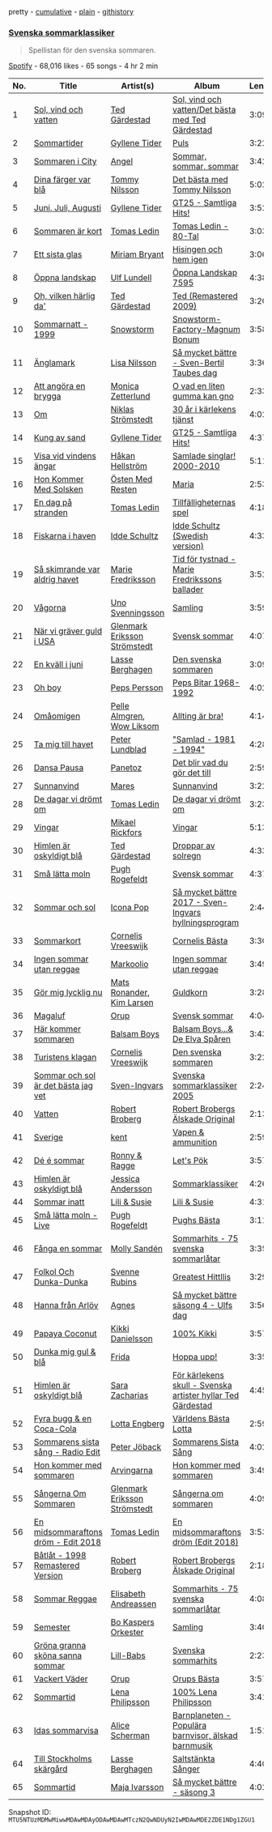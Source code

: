 pretty - [cumulative](/playlists/cumulative/37i9dQZF1DX0ZFVMeJPr1Z.md) - [plain](/playlists/plain/37i9dQZF1DX0ZFVMeJPr1Z) - [githistory](https://github.githistory.xyz/mackorone/spotify-playlist-archive/blob/main/playlists/plain/37i9dQZF1DX0ZFVMeJPr1Z)

### [Svenska sommarklassiker](https://open.spotify.com/playlist/37i9dQZF1DX0ZFVMeJPr1Z)

> Spellistan för den svenska sommaren.

[Spotify](https://open.spotify.com/user/spotify) - 68,016 likes - 65 songs - 4 hr 2 min

| No. | Title | Artist(s) | Album | Length |
|---|---|---|---|---|
| 1 | [Sol, vind och vatten](https://open.spotify.com/track/4IyN7o0glm8gXgvEvT6oiZ) | [Ted Gärdestad](https://open.spotify.com/artist/6zpub6jbY6CdrcqQsDq8P4) | [Sol, vind och vatten/Det bästa med Ted Gärdestad](https://open.spotify.com/album/5nFegfmG4jQHvYVX0Mgr2A) | 3:09 |
| 2 | [Sommartider](https://open.spotify.com/track/1d1BeKPNgaQ36wcxGqnfU3) | [Gyllene Tider](https://open.spotify.com/artist/0FINyNBXqnTlRC4dvpSeSb) | [Puls](https://open.spotify.com/album/3GZKmNPvp6kTSlsGUcd7XM) | 3:22 |
| 3 | [Sommaren i City](https://open.spotify.com/track/1Y38A5HAP7SYJAzE48M3GW) | [Angel](https://open.spotify.com/artist/7FjElQ2FxgAbDGSrcE7K6O) | [Sommar, sommar, sommar](https://open.spotify.com/album/0l537xeeUQXZAkArjKmb2H) | 3:42 |
| 4 | [Dina färger var blå](https://open.spotify.com/track/00IRhIiynu3eZjVaegnJ2h) | [Tommy Nilsson](https://open.spotify.com/artist/0PnNyzP7CgoDXZHr6cWOyq) | [Det bästa med Tommy Nilsson](https://open.spotify.com/album/3PeAWLOAjjqvNgkF06Z6vQ) | 5:02 |
| 5 | [Juni, Juli, Augusti](https://open.spotify.com/track/4UDnYc528V932a2lEtMQ5P) | [Gyllene Tider](https://open.spotify.com/artist/0FINyNBXqnTlRC4dvpSeSb) | [GT25 \- Samtliga Hits!](https://open.spotify.com/album/6TOhFPZivcvhJSINywnllA) | 3:52 |
| 6 | [Sommaren är kort](https://open.spotify.com/track/6wnWpJGIcYrY7P6yIikerN) | [Tomas Ledin](https://open.spotify.com/artist/518rTAIFPwQjLUSi4Pdzzn) | [Tomas Ledin \- 80\-Tal](https://open.spotify.com/album/0YdkVmcOnLjq178i8I2RzK) | 3:03 |
| 7 | [Ett sista glas](https://open.spotify.com/track/1SZDQMXX1FrA97YY7Lt3Fj) | [Miriam Bryant](https://open.spotify.com/artist/2zd9YxlsQvA5mkZ1NarYVQ) | [Hisingen och hem igen](https://open.spotify.com/album/3jBdOBQUdU4Z0GPBYahCWD) | 3:06 |
| 8 | [Öppna landskap](https://open.spotify.com/track/1WVjxyTSZ5UiI6TlcHyUPh) | [Ulf Lundell](https://open.spotify.com/artist/5kFHS4mQd9W0r7qDp8ec9A) | [Öppna Landskap 7595](https://open.spotify.com/album/7aB0bPRv2elnc0Ou1whaty) | 4:38 |
| 9 | [Oh, vilken härlig da'](https://open.spotify.com/track/4luq9irzpClkmCYfHmlRyh) | [Ted Gärdestad](https://open.spotify.com/artist/6zpub6jbY6CdrcqQsDq8P4) | [Ted \(Remastered 2009\)](https://open.spotify.com/album/5db764dqXRBFZHZGmX66B3) | 3:20 |
| 10 | [Sommarnatt \- 1999](https://open.spotify.com/track/5W9tTjA7fkbkoOlGFqEIOZ) | [Snowstorm](https://open.spotify.com/artist/7MTotDfi3oohb0PBdlFsA5) | [Snowstorm\-Factory\-Magnum Bonum](https://open.spotify.com/album/3eRPYZNQCEVHcEntFwWuo6) | 3:58 |
| 11 | [Änglamark](https://open.spotify.com/track/3WG74KGCmqxidzowdmBpse) | [Lisa Nilsson](https://open.spotify.com/artist/68QvqbdqwqqjW39YpUJHdG) | [Så mycket bättre \- Sven\-Bertil Taubes dag](https://open.spotify.com/album/2iFSOelyAUee6FAPm11XEB) | 3:36 |
| 12 | [Att angöra en brygga](https://open.spotify.com/track/62gZY6joWPt97hbsbIdd4t) | [Monica Zetterlund](https://open.spotify.com/artist/7mvvG63CNSY93JWAJ37rnD) | [O vad en liten gumma kan gno](https://open.spotify.com/album/5fSDA3K2BP3bHRwOQyySo0) | 2:33 |
| 13 | [Om](https://open.spotify.com/track/5G0toONe1lwgHlFbaZxnXY) | [Niklas Strömstedt](https://open.spotify.com/artist/3nEiRzdQNmkUgoknNt9IRu) | [30 år i kärlekens tjänst](https://open.spotify.com/album/3BV8m4wlM1r0KTcYzTKBdY) | 4:02 |
| 14 | [Kung av sand](https://open.spotify.com/track/7C9SQqsckFfCu0lwcjoxNU) | [Gyllene Tider](https://open.spotify.com/artist/0FINyNBXqnTlRC4dvpSeSb) | [GT25 \- Samtliga Hits!](https://open.spotify.com/album/6TOhFPZivcvhJSINywnllA) | 4:37 |
| 15 | [Visa vid vindens ängar](https://open.spotify.com/track/1JulpjKmGVrTro4b8s21mq) | [Håkan Hellström](https://open.spotify.com/artist/3H7Ez7cwaYw4L3ELy4v3Lc) | [Samlade singlar! 2000\-2010](https://open.spotify.com/album/0DTvpNaEOrs8sdkKUZYG1N) | 5:11 |
| 16 | [Hon Kommer Med Solsken](https://open.spotify.com/track/35XGYEpPPJ4hyRHNmfVfwL) | [Östen Med Resten](https://open.spotify.com/artist/20nKo8C8M0JpIznby9Dv5p) | [Maria](https://open.spotify.com/album/4XxuoKPR8pndmPRbhNy2GB) | 2:53 |
| 17 | [En dag på stranden](https://open.spotify.com/track/5Hup9929IAMtVWPWcwMtu4) | [Tomas Ledin](https://open.spotify.com/artist/518rTAIFPwQjLUSi4Pdzzn) | [Tillfälligheternas spel](https://open.spotify.com/album/2P3TPbHSZ43pHXbyrwZyhn) | 4:18 |
| 18 | [Fiskarna i haven](https://open.spotify.com/track/74k8Lrh6PG6aA3pRIF4GWm) | [Idde Schultz](https://open.spotify.com/artist/3WktPSTNlu4rZAr3k9ojLt) | [Idde Schultz \(Swedish version\)](https://open.spotify.com/album/6odzoWtZ8WTRPOS3Hsuvqd) | 4:33 |
| 19 | [Så skimrande var aldrig havet](https://open.spotify.com/track/4p1LKZie1pNqfzzCYRrqmD) | [Marie Fredriksson](https://open.spotify.com/artist/4YkPXMsmFf3K2XFHPddqFU) | [Tid för tystnad \- Marie Fredrikssons ballader](https://open.spotify.com/album/1xEIu43pPZ8UFP5JWhixtk) | 3:52 |
| 20 | [Vågorna](https://open.spotify.com/track/3i1bPoDO6HieDmE7RFtdfJ) | [Uno Svenningsson](https://open.spotify.com/artist/65OPXmm2nfPvaX1fjHo8kR) | [Samling](https://open.spotify.com/album/3wLJOMbVpxk0FqJ9Md8c4d) | 3:59 |
| 21 | [När vi gräver guld i USA](https://open.spotify.com/track/1enBPq5iN4pXGeMIFFNuFz) | [Glenmark Eriksson Strömstedt](https://open.spotify.com/artist/18zO6eeR1PG505akCHt9yB) | [Svensk sommar](https://open.spotify.com/album/1hGknhDJeqGl2VR95CLGal) | 4:07 |
| 22 | [En kväll i juni](https://open.spotify.com/track/5KDPjHfLAkouVsL8mclnaX) | [Lasse Berghagen](https://open.spotify.com/artist/7kdGjv0IIQJcU2bth1yoqY) | [Den svenska sommaren](https://open.spotify.com/album/5P5XwOAYMZleMz7HLqTYlX) | 3:09 |
| 23 | [Oh boy](https://open.spotify.com/track/3VsMDGtaLvkctJieuQ0qzA) | [Peps Persson](https://open.spotify.com/artist/5xmgC1jISe31QZSp8gqKUJ) | [Peps Bitar 1968\-1992](https://open.spotify.com/album/2CSFCOu8pCK2Sgf1vaCTVa) | 4:02 |
| 24 | [Omåomigen](https://open.spotify.com/track/4fwOeFfLQoTjEsldLpDngl) | [Pelle Almgren](https://open.spotify.com/artist/19hJMUXMcS8gYrClV2rDj1), [Wow Liksom](https://open.spotify.com/artist/6Q7Oqf72uotLysWia2B4WX) | [Allting är bra!](https://open.spotify.com/album/1l6FqzHGHESF4whBqk9zhR) | 4:14 |
| 25 | [Ta mig till havet](https://open.spotify.com/track/1ykDKuKIU9pNFoOeR2VvN4) | [Peter Lundblad](https://open.spotify.com/artist/5yuHwiLMl8Mz5onBhn5HII) | ["Samlad \- 1981 \- 1994"](https://open.spotify.com/album/4Zcn8uXBKXRjv9AdgoVh8j) | 4:28 |
| 26 | [Dansa Pausa](https://open.spotify.com/track/6Z5Yf9rOFd28vXsjxN3HSM) | [Panetoz](https://open.spotify.com/artist/7DXjp1eSv6Xf759gmCiApa) | [Det blir vad du gör det till](https://open.spotify.com/album/0ZZPKcI9MClojLecRZguDs) | 2:59 |
| 27 | [Sunnanvind](https://open.spotify.com/track/4GK4mydvnsodLEHWb4zJV4) | [Mares](https://open.spotify.com/artist/4TdxMK2fOY7eOBvgtDwbVC) | [Sunnanvind](https://open.spotify.com/album/11zMh9VPccELGpM5FgJIx9) | 3:22 |
| 28 | [De dagar vi drömt om](https://open.spotify.com/track/4Ory9z52V9EUapFUtQpZQz) | [Tomas Ledin](https://open.spotify.com/artist/518rTAIFPwQjLUSi4Pdzzn) | [De dagar vi drömt om](https://open.spotify.com/album/4mvSf9pYZt2LT5m8oJKVb7) | 3:23 |
| 29 | [Vingar](https://open.spotify.com/track/5IWSOYqPqw6f0LG19GhesE) | [Mikael Rickfors](https://open.spotify.com/artist/2Q4l7xGX0Y3u1f0m4V7kG2) | [Vingar](https://open.spotify.com/album/237mMetlEPs6FWYHf6poMq) | 5:13 |
| 30 | [Himlen är oskyldigt blå](https://open.spotify.com/track/27TFfAFo4sE4fw04QDqJmD) | [Ted Gärdestad](https://open.spotify.com/artist/6zpub6jbY6CdrcqQsDq8P4) | [Droppar av solregn](https://open.spotify.com/album/7vQoYBKkBQc3TK3gGPwehn) | 4:33 |
| 31 | [Små lätta moln](https://open.spotify.com/track/73DZ1s6yXJdhJN5PLVgZMO) | [Pugh Rogefeldt](https://open.spotify.com/artist/22Wo43V44RtrpJZsjeI9EA) | [Svensk sommar](https://open.spotify.com/album/1hGknhDJeqGl2VR95CLGal) | 4:37 |
| 32 | [Sommar och sol](https://open.spotify.com/track/00gbPslLIoIbrY0ARnwIj8) | [Icona Pop](https://open.spotify.com/artist/1VBflYyxBhnDc9uVib98rw) | [Så mycket bättre 2017 \- Sven\-Ingvars hyllningsprogram](https://open.spotify.com/album/01yQocK96viU8qw8PxqMP4) | 2:44 |
| 33 | [Sommarkort](https://open.spotify.com/track/5lRvBRQJFVWZGRqDm7YkL4) | [Cornelis Vreeswijk](https://open.spotify.com/artist/5B38ZGYpd0msq1LKOyz2r9) | [Cornelis Bästa](https://open.spotify.com/album/6eoQyqhkcoDgjMHsqAphHs) | 3:30 |
| 34 | [Ingen sommar utan reggae](https://open.spotify.com/track/2q0G8uC4KuwDNtTsI9nfUA) | [Markoolio](https://open.spotify.com/artist/0cAOG10Gh3ORpBRZ9c7Zam) | [Ingen sommar utan reggae](https://open.spotify.com/album/4VaOFGmlPu7Vljv1bLHZRh) | 3:49 |
| 35 | [Gör mig lycklig nu](https://open.spotify.com/track/2NRRzkoM5biJQ0M8vh7bEX) | [Mats Ronander](https://open.spotify.com/artist/3ryhASM97ALIDF5XtPsCgm), [Kim Larsen](https://open.spotify.com/artist/2ZQifdPOptKHxTaYTLh0BC) | [Guldkorn](https://open.spotify.com/album/2ZHD1CRbesKPzjgtgkYR0i) | 3:28 |
| 36 | [Magaluf](https://open.spotify.com/track/3BtfdogDmGe7Rp9NceOzWo) | [Orup](https://open.spotify.com/artist/6fJM13619LsYtyPqHvsf6A) | [Svensk sommar](https://open.spotify.com/album/1hGknhDJeqGl2VR95CLGal) | 4:04 |
| 37 | [Här kommer sommaren](https://open.spotify.com/track/3FmCk4vUECSBsOkqiuRuE3) | [Balsam Boys](https://open.spotify.com/artist/7ipEnB9F8J0yMsm9dX9R6o) | [Balsam Boys...& De Elva Spåren](https://open.spotify.com/album/25mvjzHe56sohSGHbQ5wyD) | 3:43 |
| 38 | [Turistens klagan](https://open.spotify.com/track/4nFo5g8L40JXqWlh4LPu4l) | [Cornelis Vreeswijk](https://open.spotify.com/artist/5B38ZGYpd0msq1LKOyz2r9) | [Den svenska sommaren](https://open.spotify.com/album/5P5XwOAYMZleMz7HLqTYlX) | 3:22 |
| 39 | [Sommar och sol är det bästa jag vet](https://open.spotify.com/track/06Vm2JsuFNI3zv7MX6QiJG) | [Sven\-Ingvars](https://open.spotify.com/artist/1nYKikHu8WWMKYVTcNyyzs) | [Svenska sommarklassiker 2005](https://open.spotify.com/album/1CEdo6I5G19D9UT9HMgfcZ) | 2:24 |
| 40 | [Vatten](https://open.spotify.com/track/7kabbbmDm1PFKOQyldIpI1) | [Robert Broberg](https://open.spotify.com/artist/05JNHlwtdHqPJ6wcW7Mil5) | [Robert Brobergs Älskade Original](https://open.spotify.com/album/1eK1vnRIbR5mDbzRDm1iTl) | 2:13 |
| 41 | [Sverige](https://open.spotify.com/track/3LodQuubJHwPgkxp4BxHE7) | [kent](https://open.spotify.com/artist/4KXp3xtaz1wWXnu5u34eVX) | [Vapen & ammunition](https://open.spotify.com/album/2DGzTm2R2v3G0IjnxXtP3Y) | 2:59 |
| 42 | [Dé é sommar](https://open.spotify.com/track/0EWaUpAQtTWET3E14ye6ZV) | [Ronny & Ragge](https://open.spotify.com/artist/5pyF7nerLdGc4ZV3U72tdQ) | [Let's Pök](https://open.spotify.com/album/01sSw0PRIr0K7QnJc6YxPz) | 3:57 |
| 43 | [Himlen är oskyldigt blå](https://open.spotify.com/track/51NCq59dLCBk7zJx852JON) | [Jessica Andersson](https://open.spotify.com/artist/0e52F3Q1maTGPgsEa1hDJM) | [Sommarklassiker](https://open.spotify.com/album/3IAfJk3CXvw8I3w6iqPunv) | 4:26 |
| 44 | [Sommar inatt](https://open.spotify.com/track/7AsmqCBHE161REYUojU3dN) | [Lili & Susie](https://open.spotify.com/artist/3oXpnVT7kg367PfwhfwSvK) | [Lili & Susie](https://open.spotify.com/album/5sxNcSihFvmXRScWX2FmOw) | 4:31 |
| 45 | [Små lätta moln \- Live](https://open.spotify.com/track/7HyuoUcCQy143mwDsAu9I5) | [Pugh Rogefeldt](https://open.spotify.com/artist/22Wo43V44RtrpJZsjeI9EA) | [Pughs Bästa](https://open.spotify.com/album/5pLDOTWvRIDoYyUkKC015L) | 3:11 |
| 46 | [Fånga en sommar](https://open.spotify.com/track/6IWvAAJYVyt3DogpukTCPY) | [Molly Sandén](https://open.spotify.com/artist/0NRMzT05nsc8mTm4iUvuHY) | [Sommarhits \- 75 svenska sommarlåtar](https://open.spotify.com/album/21o2V9h5XWvUY6sBdc9Ddi) | 3:35 |
| 47 | [Folkol Och Dunka\-Dunka](https://open.spotify.com/track/4lMAnfbNSosQuSwTRqRMyN) | [Svenne Rubins](https://open.spotify.com/artist/1Z13YUXbUmdKwDO4RtVgyx) | [Greatest Hittllis](https://open.spotify.com/album/42bz3VrY7nCzNss6WTnyF1) | 3:29 |
| 48 | [Hanna från Arlöv](https://open.spotify.com/track/6dEjaX8TtuHNhRBTwph6Fw) | [Agnes](https://open.spotify.com/artist/6SsTlCsuCYleNza6xGwynu) | [Så mycket bättre säsong 4 \- Ulfs dag](https://open.spotify.com/album/2xzGVZomWVTIS7XrrJLjfY) | 3:56 |
| 49 | [Papaya Coconut](https://open.spotify.com/track/6ncoedDsLh7V13kufpJ1Gj) | [Kikki Danielsson](https://open.spotify.com/artist/3ktAhWMnoYiz6UpBEKfv5i) | [100% Kikki](https://open.spotify.com/album/1JyBPCAcvZ8selvBZTHbq5) | 3:57 |
| 50 | [Dunka mig gul & blå](https://open.spotify.com/track/0Kho40qp8dvZYbzXHMfSWN) | [Frida](https://open.spotify.com/artist/29arE7CIm3KL75GqajaVa7) | [Hoppa upp!](https://open.spotify.com/album/3wQt5GZaTTHejBLUZzJgIr) | 3:35 |
| 51 | [Himlen är oskyldigt blå](https://open.spotify.com/track/35Pcc7EcDAydmzJdM8XonO) | [Sara Zacharias](https://open.spotify.com/artist/5oLdTp4J7RJtC43nBnP9Hg) | [För kärlekens skull \- Svenska artister hyllar Ted Gärdestad](https://open.spotify.com/album/69e81Jxyt3gRroMMzzhRL2) | 4:45 |
| 52 | [Fyra bugg & en Coca\-Cola](https://open.spotify.com/track/0Gd7uvRcKiuVKBoeFS9gYr) | [Lotta Engberg](https://open.spotify.com/artist/26deOFc7Oj2gu2pqzPo9O8) | [Världens Bästa Lotta](https://open.spotify.com/album/7yURVDkQtalOTySdzzRP6U) | 2:59 |
| 53 | [Sommarens sista sång \- Radio Edit](https://open.spotify.com/track/6739dAlhNEWU1xUtE3DOa1) | [Peter Jöback](https://open.spotify.com/artist/3fA5zBQWEa0uzYo43SvXaj) | [Sommarens Sista Sång](https://open.spotify.com/album/1lBi8Dn9kdJH4dY89AlbCd) | 4:02 |
| 54 | [Hon kommer med sommaren](https://open.spotify.com/track/61FKvrrIOtg8vKxYepoDxO) | [Arvingarna](https://open.spotify.com/artist/1qC3LsWlbrRCPVRooOX81u) | [Hon kommer med sommaren](https://open.spotify.com/album/3QHH3HG4gVkyjjG8AlzVeO) | 3:49 |
| 55 | [Sångerna Om Sommaren](https://open.spotify.com/track/49OimCzeIacaDPsdKGlYKt) | [Glenmark Eriksson Strömstedt](https://open.spotify.com/artist/18zO6eeR1PG505akCHt9yB) | [Sångerna om sommaren](https://open.spotify.com/album/1IxGVyIExZXOj7PczM80fg) | 4:09 |
| 56 | [En midsommaraftons dröm \- Edit 2018](https://open.spotify.com/track/6exuJyiCbym0tJqv7oVzcf) | [Tomas Ledin](https://open.spotify.com/artist/518rTAIFPwQjLUSi4Pdzzn) | [En midsommaraftons dröm \(Edit 2018\)](https://open.spotify.com/album/0lq257T3RhmRgTiJjZFZWA) | 3:53 |
| 57 | [Båtlåt \- 1998 Remastered Version](https://open.spotify.com/track/1r2Dds6Yo1lhZEfyFmYjun) | [Robert Broberg](https://open.spotify.com/artist/05JNHlwtdHqPJ6wcW7Mil5) | [Robert Brobergs Älskade Original](https://open.spotify.com/album/1eK1vnRIbR5mDbzRDm1iTl) | 2:18 |
| 58 | [Sommar Reggae](https://open.spotify.com/track/472Q9Sbe7mlJmM9YuU98vQ) | [Elisabeth Andreassen](https://open.spotify.com/artist/6Fn3e6ZtmKtAl9wQ6Y9Fbc) | [Sommarhits \- 75 svenska sommarlåtar](https://open.spotify.com/album/21o2V9h5XWvUY6sBdc9Ddi) | 4:08 |
| 59 | [Semester](https://open.spotify.com/track/1uOWYajE7K9FL7APfTsjnL) | [Bo Kaspers Orkester](https://open.spotify.com/artist/2VE6Ge0qFHrqDC6KG6ECJn) | [Samling](https://open.spotify.com/album/6OIHh42CFHZgbjR9fDT7u1) | 3:40 |
| 60 | [Gröna granna sköna sanna sommar](https://open.spotify.com/track/5LqYhJNEsJZp8gw9HZtOUb) | [Lill\-Babs](https://open.spotify.com/artist/1YlYLkI3GlVDFSQGjMXWbt) | [Svenska sommarhits](https://open.spotify.com/album/0h2OVSK1cBJd3x8SzO6om7) | 2:23 |
| 61 | [Vackert Väder](https://open.spotify.com/track/4ZwruJP25zyKDeA5DIgx8n) | [Orup](https://open.spotify.com/artist/6fJM13619LsYtyPqHvsf6A) | [Orups Bästa](https://open.spotify.com/album/49LxPWBil3biCYw4GdXbSc) | 3:57 |
| 62 | [Sommartid](https://open.spotify.com/track/6x0cSVN0ahCXCteCtncdjg) | [Lena Philipsson](https://open.spotify.com/artist/7rZYHhxGKbe1XepzlpDlKm) | [100% Lena Philipsson](https://open.spotify.com/album/0Uii6Rh3iHnzyz0HIXcRue) | 3:41 |
| 63 | [Idas sommarvisa](https://open.spotify.com/track/1pOZfcXfa9MTm55CeGw8Eb) | [Alice Scherman](https://open.spotify.com/artist/0NInuq50w2W3MDM5kZfq7P) | [Barnplaneten \- Populära barnvisor, älskad barnmusik](https://open.spotify.com/album/5cNCYhcFbHmTGXqlwCSWMd) | 1:51 |
| 64 | [Till Stockholms skärgård](https://open.spotify.com/track/3OvozltJNr6KgHXW9K2Bxt) | [Lasse Berghagen](https://open.spotify.com/artist/7kdGjv0IIQJcU2bth1yoqY) | [Saltstänkta Sånger](https://open.spotify.com/album/1BgHdnasaOGvfBAvtw35xt) | 4:40 |
| 65 | [Sommartid](https://open.spotify.com/track/0aKmin3xzPUYtiwCPSJomL) | [Maja Ivarsson](https://open.spotify.com/artist/7mZEi87Lf4Bxy4XQwIyOEK) | [Så mycket bättre \- säsong 3](https://open.spotify.com/album/1w9KVuHbmVhrtHBcPp6gnO) | 4:02 |

Snapshot ID: `MTU5NTUzMDMwMiwwMDAwMDAyODAwMDAwMTczN2QwNDUyN2IwMDAwMDE2ZDE1NDg1ZGU1`